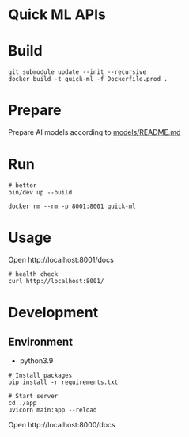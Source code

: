 # Quick ML APIs

# Build
```
git submodule update --init --recursive
docker build -t quick-ml -f Dockerfile.prod .
```

# Prepare
Prepare AI models according to [models/README.md](models/README.md)

# Run
```
# better
bin/dev up --build

docker rm --rm -p 8001:8001 quick-ml
```

# Usage
Open http://localhost:8001/docs

```
# health check
curl http://localhost:8001/
```

# Development

## Environment
- python3.9

```
# Install packages
pip install -r requirements.txt

# Start server
cd ./app
uvicorn main:app --reload
```

Open http://localhost:8000/docs

